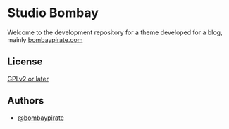 # Studio Bombay

Welcome to the development repository for a theme developed for a blog, mainly [bombaypirate.com](https://bombaypirate.com)


## License

[GPLv2 or later](https://www.gnu.org/licenses/old-licenses/gpl-2.0.html)


## Authors

- [@bombaypirate](https://www.github.com/bombaypirate)
